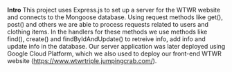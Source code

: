 **Intro**
This project uses Express.js to set up a server for the WTWR website and connects to the Mongoose database. Using request methods like get(), post() and others we are able to process requests related to users and clothing items. In the handlers for these methods we use methods like find(), create() and findByIdAndUpdate() to retreive info, add info and update info in the database. Our server application was later deployed using Google Cloud Platform, which we also used to deploy our front-end WTWR website (https://www.wtwrtriple.jumpingcrab.com/).

